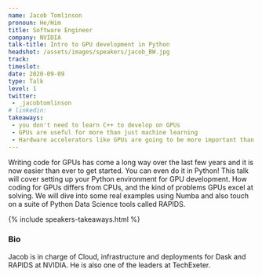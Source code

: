```yaml
---
name: Jacob Tomlinson
pronoun: He/Him
title: Software Engineer
company: NVIDIA
talk-title: Intro to GPU development in Python
headshot: /assets/images/speakers/jacob_BW.jpg
track: 
timeslot: 
date: 2020-09-09
type: Talk
level: 1
twitter:
 - _jacobtomlinson
# linkedin: 
takeaways:
 - you don't need to learn C++ to develop on GPUs
 - GPUs are useful for more than just machine learning
 - Hardware accelerators like GPUs are going to be more important than ever in order to scale our current workloads
---
```


<p>Writing code for GPUs has come a long way over the last few years and it is now easier than ever to get started. 
You can even do it in Python! This talk will cover setting up your Python environment for GPU development. How coding 
for GPUs differs from CPUs, and the kind of problems GPUs excel at solving. We will dive into some real examples using 
Numba and also touch on a suite of Python Data Science tools called RAPIDS.</p>

{% include speakers-takeaways.html %}

<h3>Bio</h3>
<p>Jacob is in charge of Cloud, infrastructure and deployments for Dask and RAPIDS at NVIDIA. He is also one of the leaders at TechExeter.</p>